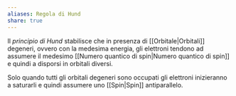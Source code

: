 ```yaml
---
aliases: Regola di Hund
share: true
---
```

Il *principio di Hund* stabilisce che in presenza di [[Orbitale|Orbitali]] degeneri, ovvero con la medesima energia, gli elettroni tendono ad assumere il medesimo [[Numero quantico di spin|Numero quantico di spin]] e quindi a disporsi in orbitali diversi.

Solo quando tutti gli orbitali degeneri sono occupati gli elettroni inizieranno a saturarli e quindi assumere uno [[Spin|Spin]] antiparallelo.